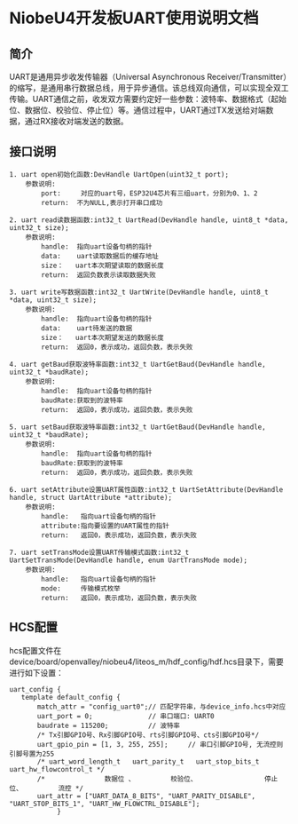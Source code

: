 # NiobeU4开发板UART使用说明文档

## 简介

UART是通用异步收发传输器（Universal Asynchronous Receiver/Transmitter）的缩写，是通用串行数据总线，用于异步通信。该总线双向通信，可以实现全双工传输。UART通信之前，收发双方需要约定好一些参数：波特率、数据格式（起始位、数据位、校验位、停止位）等。通信过程中，UART通过TX发送给对端数据，通过RX接收对端发送的数据。

## 接口说明
    1. uart open初始化函数:DevHandle UartOpen(uint32_t port);
        参数说明: 
            port:     对应的uart号，ESP32U4芯片有三组uart，分别为0、1、2
            return:  不为NULL,表示打开串口成功
    
    2. uart read读数据函数:int32_t UartRead(DevHandle handle, uint8_t *data, uint32_t size);
        参数说明: 
            handle:  指向uart设备句柄的指针
            data:    uart读取数据后的缓存地址
            size：   uart本次期望读取的数据长度
            return:  返回负数表示读取数据失败
    
    3. uart write写数据函数:int32_t UartWrite(DevHandle handle, uint8_t *data, uint32_t size);
        参数说明: 
            handle:  指向uart设备句柄的指针
            data:    uart待发送的数据
            size：   uart本次期望发送的数据长度
            return:  返回0，表示成功，返回负数，表示失败
    
    4. uart getBaud获取波特率函数:int32_t UartGetBaud(DevHandle handle, uint32_t *baudRate);
        参数说明: 
            handle:  指向uart设备句柄的指针
            baudRate:获取到的波特率
            return:  返回0，表示成功，返回负数，表示失败
    
    5. uart setBaud获取波特率函数:int32_t UartGetBaud(DevHandle handle, uint32_t *baudRate);
        参数说明: 
            handle:  指向uart设备句柄的指针
            baudRate:获取到的波特率
            return:  返回0，表示成功，返回负数，表示失败
            
    6. uart setAttribute设置UART属性函数:int32_t UartSetAttribute(DevHandle handle, struct UartAttribute *attribute);
        参数说明: 
            handle:   指向uart设备句柄的指针
            attribute:指向要设置的UART属性的指针
            return:   返回0，表示成功，返回负数，表示失败
            
    7. uart setTransMode设置UART传输模式函数:int32_t UartSetTransMode(DevHandle handle, enum UartTransMode mode);
        参数说明: 
            handle:   指向uart设备句柄的指针
            mode:     传输模式枚举
            return:   返回0，表示成功，返回负数，表示失败
            

## HCS配置

hcs配置文件在device/board/openvalley/niobeu4/liteos_m/hdf_config/hdf.hcs目录下，需要进行如下设置：

    uart_config {
       template default_config {
           match_attr = "config_uart0";// 匹配字符串，与device_info.hcs中对应
           uart_port = 0;              // 串口端口: UART0
           baudrate = 115200;          // 波特率
           /* Tx引脚GPIO号、Rx引脚GPIO号、rts引脚GPIO号、cts引脚GPIO号*/
           uart_gpio_pin = [1, 3, 255, 255];     // 串口引脚GPIO号, 无流控则引脚号置为255
           /* uart_word_length_t   uart_parity_t   uart_stop_bits_t  uart_hw_flowcontrol_t */
           /*               数据位 、         校验位、                 停止位、         流控 */
           uart_attr = ["UART_DATA_8_BITS", "UART_PARITY_DISABLE", "UART_STOP_BITS_1", "UART_HW_FLOWCTRL_DISABLE"];
                }
